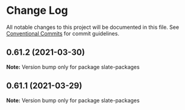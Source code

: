 # Change Log

All notable changes to this project will be documented in this file.
See [Conventional Commits](https://conventionalcommits.org) for commit guidelines.

## 0.61.2 (2021-03-30)

**Note:** Version bump only for package slate-packages

## 0.61.1 (2021-03-29)

**Note:** Version bump only for package slate-packages
